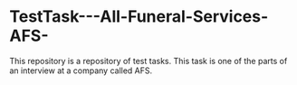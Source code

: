 # TestTask---All-Funeral-Services-AFS-
 This repository is a repository of test tasks. This task is one of the parts of an interview at a company called AFS.
